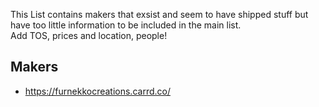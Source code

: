 This List contains makers that exsist and seem to have shipped stuff but have too little information to be included in the main list.
<br>
Add TOS, prices and location, people!

## Makers
* https://furnekkocreations.carrd.co/

